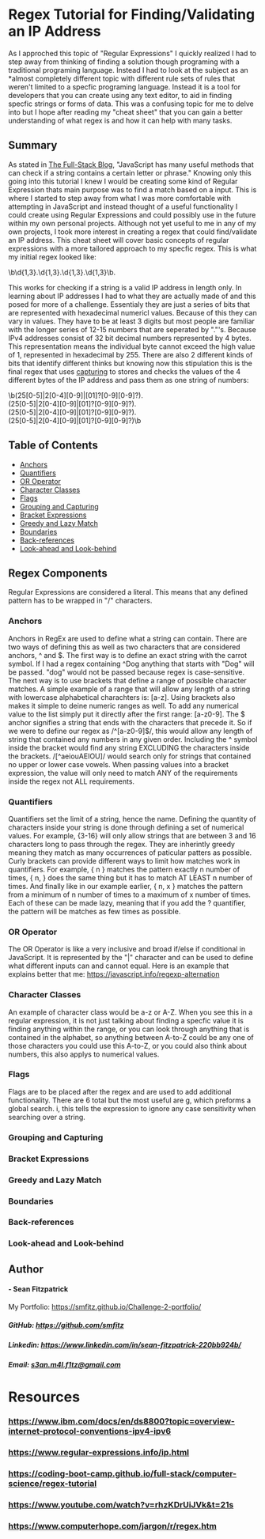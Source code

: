 # Regex Tutorial for Finding/Validating an IP Address

As I approched this topic of "Regular Expressions" I quickly realized I had to step away from thinking of finding a solution though programing with a traditional programing language. Instead I had to look at the subject as an *almost completely different topic with different rule sets of rules that weren't limited to a specfic programing language. Instead it is a tool for developers that you can create using any text editor, to aid in finding specfic strings or forms of data. This was a confusing topic for me to delve into but I hope after reading my "cheat sheet" that you can gain a better understanding of what regex is and how it can help with many tasks. 

## Summary

As stated in <a href="https://coding-boot-camp.github.io/full-stack/computer-science/regex-tutorial" target="_blank">The Full-Stack Blog</a>, "JavaScript has many useful methods that can check if a string contains a certain letter or phrase." Knowing only this going into this tutorial I knew I would be creating some kind of Regular Expression thats main purpose was to find a match based on a input. This is where I started to step away from what I was more comfortable with attempting in JavaScript and instead thought of a useful functionality I could create using Regular Expressions and could possibly use in the future within my own personal projects. Although not yet useful to me in any of my own projects, I took more interest in creating a regex that could find/validate an IP address. This cheat sheet will cover basic concepts of regular expressions with a more tailored approach to my specfic regex. This is what my initial regex looked like:

\b\d{1,3}\.\d{1,3}\.\d{1,3}\.\d{1,3}\b.
 
This works for checking if a string is a valid IP address in length only. In learning about IP addresses I had to what they are actually made of and this posed for more of a challenge. Essentialy they are just a series of bits that are represented with hexadecimal numericl values. Because of this they can vary in values. They have to be at least 3 digits but most people are familiar with the longer series of 12-15 numbers that are seperated by "."'s. Because IPv4 addresses consist of 32 bit decimal numbers represented by 4 bytes. This representation means the individual byte cannot exceed the high value of 1, represented in hexadecimal by 255. There are also 2 different kinds of bits that identify different thinks but knowing now this stipulation this is the final regex that uses [capturing](#grouping-and-capturing) to stores and checks the values of the 4 different bytes of the IP address and pass them as one string of numbers: 

\b(25[0-5]|2[0-4][0-9]|[01]?[0-9][0-9]?)\. \
  (25[0-5]|2[0-4][0-9]|[01]?[0-9][0-9]?)\. \
  (25[0-5]|2[0-4][0-9]|[01]?[0-9][0-9]?)\. \
  (25[0-5]|2[0-4][0-9]|[01]?[0-9][0-9]?)\b

## Table of Contents

- [Anchors](#anchors)
- [Quantifiers](#quantifiers)
- [OR Operator](#or-operator)
- [Character Classes](#character-classes)
- [Flags](#flags)
- [Grouping and Capturing](#grouping-and-capturing)
- [Bracket Expressions](#bracket-expressions)
- [Greedy and Lazy Match](#greedy-and-lazy-match)
- [Boundaries](#boundaries)
- [Back-references](#back-references)
- [Look-ahead and Look-behind](#look-ahead-and-look-behind)

## Regex Components

Regular Expressions are considered a literal. This means that any defined pattern has to be wrapped in "/" characters. 

### Anchors

Anchors in RegEx are used to define what a string can contain. There are two ways of defining this as well as two characters that are considered anchors, ^ and $. The first way is to define an exact string with the carrot symbol. If I had a regex containing ^Dog anything that starts with "Dog" will be passed. "dog" would not be passed because regex is case-sensitive. The next way is to use brackets that define a range of possible character matches. A simple example of a range that will allow any length of a string with lowercase alphabetical charachters is: [a-z]. Using brackets also makes it simple to deine numeric ranges as well. To add any numerical value to the list simply put it directly after the first range: [a-z0-9]. The $ anchor signifies a string that ends with the characters that precede it. So if we were to define our regex as /^[a-z0-9]$/, this would allow any length of string that contained any numbers in any given order. Including the ^ symbol inside the bracket would find any string EXCLUDING the characters inside the brackets. /[^aeiouAEIOU]/ would search only for strings that contained no upper or lower case vowels. When passing values into a bracket expression, the value will only need to match ANY of the requirements inside the regex not ALL requirements. 

### Quantifiers

Quantifiers set the limit of a string, hence the name. Defining the quantity of characters inside your string is done through defining a set of numerical values. For example, {3-16} will only allow strings that are between 3 and 16 characters long to pass through the regex. They are inherintly greedy meaning they match as many occurrences of paticular patters as possible. Curly brackets can provide different ways to limit how matches work in quantifiers. For example, { n } matches the pattern exactly n number of times, { n, } does the same thing but it has to match AT LEAST n number of times. And finally like in our example earlier, { n, x } matches the pattern from a minimum of n number of times to a maximum of x number of times. Each of these can be made lazy, meaning that if you add the ? quantifier, the pattern will be matches as few times as possible. 

### OR Operator

The OR Operator is like a very inclusive and broad if/else if conditional in JavaScript. It is represented by the "|" character and can be used to define what different inputs can and cannot equal. Here is an example that explains better that me: https://javascript.info/regexp-alternation

### Character Classes

An example of character class would be a-z or A-Z. When you see this in a regular expression, it is not just talking about finding a specfic value it is finding anything within the range, or you can look through anything that is contained in the alphabet, so anything between A-to-Z could be any one of those characters you could use this A-to-Z, or you could also think about numbers, this also applys to numerical values. 

### Flags

Flags are to be placed after the regex and are used to add additional functionality. There are 6 total but the most useful are g, which preforms a global search. i, this tells the expression to ignore any case sensitivity when searching over a string. 

### Grouping and Capturing



### Bracket Expressions



### Greedy and Lazy Match



### Boundaries



### Back-references



### Look-ahead and Look-behind



## Author
#### - Sean Fitzpatrick
My Portfolio: https://smfitz.github.io/Challenge-2-portfolio/
##### GitHub: https://github.com/smfitz
##### Linkedin: https://www.linkedin.com/in/sean-fitzpatrick-220bb924b/
##### Email: s3an.m4l.f1tz@gmail.com


# Resources 
### https://www.ibm.com/docs/en/ds8800?topic=overview-internet-protocol-conventions-ipv4-ipv6
### https://www.regular-expressions.info/ip.html
### https://coding-boot-camp.github.io/full-stack/computer-science/regex-tutorial
### https://www.youtube.com/watch?v=rhzKDrUiJVk&t=21s
### https://www.computerhope.com/jargon/r/regex.htm

